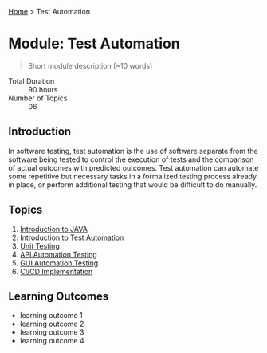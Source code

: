 [Home](../README.md) > Test Automation

# Module: Test Automation

> Short module description (~10 words)

<dl>
<dt>Total Duration</dt>
<dd>90 hours</dd>
<dt>Number of Topics</dt>
<dd>06</dd>
</dl>

## Introduction

In software testing, test automation is the use of software separate from the software being tested to control the execution of tests and the comparison of actual outcomes 
with predicted outcomes. Test automation can automate some repetitive but necessary tasks in a formalized testing process already in place, or perform additional testing that would be difficult to do manually.

## Topics

1. [Introduction to JAVA](./01-intro-java.md)
2. [Introduction to Test Automation](./02-intro-test-aut.md)
3. [Unit Testing](./03-unit-test.md)
4. [API Automation Testing](./04-api-test.md)
5. [GUI Automation Testing](./05-gui-test.md)
6. [CI/CD Implementation](./06-ci-ci.md)

## Learning Outcomes

- learning outcome 1
- learning outcome 2
- learning outcome 3
- learning outcome 4
